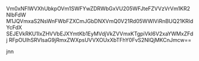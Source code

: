 Vm0xNFlWVXhUbkpOVm1SWFYwZDRWbGxVU205WFJteFZVVzVrVm1KR2NIbFdW
M1JQVmxaS2NsWnFWbFZXCmJGbDNXVmQ0V21Rd05WWlViRnBUQ21KRldYcFdX
SEJEVkRKU1IxZHVVbEJXYmtKb1EyMVdjVkZVVmxKTgpiVkl6V2xaYWMxZFdj
RFpOUlhSRVlsaG9jRmxZWXpsUVVXOUxXbTFhY0FvS2NIQjMKCnJmcw==

jnn